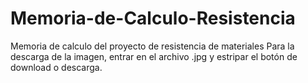 # Memoria-de-Calculo-Resistencia
Memoria de calculo del proyecto de resistencia de materiales
Para la descarga de la imagen, entrar en el archivo .jpg y estripar el botón de download o descarga.
